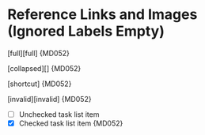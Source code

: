# Reference Links and Images (Ignored Labels Empty)

[full][full] {MD052}

[collapsed][] {MD052}

[shortcut] {MD052}

[invalid][invalid] {MD052}

- [ ] Unchecked task list item
- [x] Checked task list item {MD052}

<!-- markdownlint-configure-file {
  "reference-links-images": {
    "ignored_labels": [],
    "shortcut_syntax": true
  }
} -->
